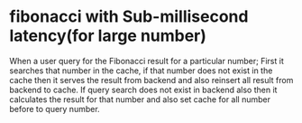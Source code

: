 # fibonacci with Sub-millisecond latency(for large number)

When a user query for the Fibonacci result for a particular number; 
First it searches that number in the cache, if that number does not exist in the cache
then it serves the result from backend and also reinsert all result from backend to cache.
If query search does not exist in backend also then it calculates the result for that number 
and also set cache for all number before to query number.
